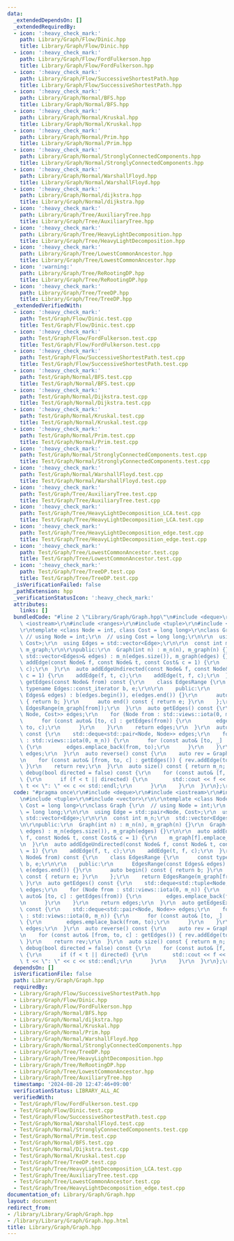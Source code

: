 ```yaml
---
data:
  _extendedDependsOn: []
  _extendedRequiredBy:
  - icon: ':heavy_check_mark:'
    path: Library/Graph/Flow/Dinic.hpp
    title: Library/Graph/Flow/Dinic.hpp
  - icon: ':heavy_check_mark:'
    path: Library/Graph/Flow/FordFulkerson.hpp
    title: Library/Graph/Flow/FordFulkerson.hpp
  - icon: ':heavy_check_mark:'
    path: Library/Graph/Flow/SuccessiveShortestPath.hpp
    title: Library/Graph/Flow/SuccessiveShortestPath.hpp
  - icon: ':heavy_check_mark:'
    path: Library/Graph/Normal/BFS.hpp
    title: Library/Graph/Normal/BFS.hpp
  - icon: ':heavy_check_mark:'
    path: Library/Graph/Normal/Kruskal.hpp
    title: Library/Graph/Normal/Kruskal.hpp
  - icon: ':heavy_check_mark:'
    path: Library/Graph/Normal/Prim.hpp
    title: Library/Graph/Normal/Prim.hpp
  - icon: ':heavy_check_mark:'
    path: Library/Graph/Normal/StronglyConnectedComponents.hpp
    title: Library/Graph/Normal/StronglyConnectedComponents.hpp
  - icon: ':heavy_check_mark:'
    path: Library/Graph/Normal/WarshallFloyd.hpp
    title: Library/Graph/Normal/WarshallFloyd.hpp
  - icon: ':heavy_check_mark:'
    path: Library/Graph/Normal/dijkstra.hpp
    title: Library/Graph/Normal/dijkstra.hpp
  - icon: ':heavy_check_mark:'
    path: Library/Graph/Tree/AuxiliaryTree.hpp
    title: Library/Graph/Tree/AuxiliaryTree.hpp
  - icon: ':heavy_check_mark:'
    path: Library/Graph/Tree/HeavyLightDecomposition.hpp
    title: Library/Graph/Tree/HeavyLightDecomposition.hpp
  - icon: ':heavy_check_mark:'
    path: Library/Graph/Tree/LowestCommonAncestor.hpp
    title: Library/Graph/Tree/LowestCommonAncestor.hpp
  - icon: ':warning:'
    path: Library/Graph/Tree/ReRootingDP.hpp
    title: Library/Graph/Tree/ReRootingDP.hpp
  - icon: ':heavy_check_mark:'
    path: Library/Graph/Tree/TreeDP.hpp
    title: Library/Graph/Tree/TreeDP.hpp
  _extendedVerifiedWith:
  - icon: ':heavy_check_mark:'
    path: Test/Graph/Flow/Dinic.test.cpp
    title: Test/Graph/Flow/Dinic.test.cpp
  - icon: ':heavy_check_mark:'
    path: Test/Graph/Flow/FordFulkerson.test.cpp
    title: Test/Graph/Flow/FordFulkerson.test.cpp
  - icon: ':heavy_check_mark:'
    path: Test/Graph/Flow/SuccessiveShortestPath.test.cpp
    title: Test/Graph/Flow/SuccessiveShortestPath.test.cpp
  - icon: ':heavy_check_mark:'
    path: Test/Graph/Normal/BFS.test.cpp
    title: Test/Graph/Normal/BFS.test.cpp
  - icon: ':heavy_check_mark:'
    path: Test/Graph/Normal/Dijkstra.test.cpp
    title: Test/Graph/Normal/Dijkstra.test.cpp
  - icon: ':heavy_check_mark:'
    path: Test/Graph/Normal/Kruskal.test.cpp
    title: Test/Graph/Normal/Kruskal.test.cpp
  - icon: ':heavy_check_mark:'
    path: Test/Graph/Normal/Prim.test.cpp
    title: Test/Graph/Normal/Prim.test.cpp
  - icon: ':heavy_check_mark:'
    path: Test/Graph/Normal/StronglyConnectedComponents.test.cpp
    title: Test/Graph/Normal/StronglyConnectedComponents.test.cpp
  - icon: ':heavy_check_mark:'
    path: Test/Graph/Normal/WarshallFloyd.test.cpp
    title: Test/Graph/Normal/WarshallFloyd.test.cpp
  - icon: ':heavy_check_mark:'
    path: Test/Graph/Tree/AuxiliaryTree.test.cpp
    title: Test/Graph/Tree/AuxiliaryTree.test.cpp
  - icon: ':heavy_check_mark:'
    path: Test/Graph/Tree/HeavyLightDecomposition_LCA.test.cpp
    title: Test/Graph/Tree/HeavyLightDecomposition_LCA.test.cpp
  - icon: ':heavy_check_mark:'
    path: Test/Graph/Tree/HeavyLightDecomposition_edge.test.cpp
    title: Test/Graph/Tree/HeavyLightDecomposition_edge.test.cpp
  - icon: ':heavy_check_mark:'
    path: Test/Graph/Tree/LowestCommonAncestor.test.cpp
    title: Test/Graph/Tree/LowestCommonAncestor.test.cpp
  - icon: ':heavy_check_mark:'
    path: Test/Graph/Tree/TreeDP.test.cpp
    title: Test/Graph/Tree/TreeDP.test.cpp
  _isVerificationFailed: false
  _pathExtension: hpp
  _verificationStatusIcon: ':heavy_check_mark:'
  attributes:
    links: []
  bundledCode: "#line 2 \"Library/Graph/Graph.hpp\"\n#include <deque>\r\n#include\
    \ <iostream>\r\n#include <ranges>\r\n#include <tuple>\r\n#include <vector>\r\n\
    \r\ntemplate <class Node = int, class Cost = long long>\r\nclass Graph {\r\n \
    \ // using Node = int;\r\n  // using Cost = long long;\r\n\r\n  using Edge = std::pair<Node,\
    \ Cost>;\r\n  using Edges = std::vector<Edge>;\r\n\r\n  const int m_n;\r\n  std::vector<Edges>\
    \ m_graph;\r\n\r\npublic:\r\n  Graph(int n) : m_n(n), m_graph(n) {}\r\n  Graph(const\
    \ std::vector<Edges>& edges) : m_n(edges.size()), m_graph(edges) {}\r\n\r\n  auto\
    \ addEdge(const Node& f, const Node& t, const Cost& c = 1) {\r\n    m_graph[f].emplace_back(t,\
    \ c);\r\n  }\r\n  auto addEdgeUndirected(const Node& f, const Node& t, const Cost&\
    \ c = 1) {\r\n    addEdge(f, t, c);\r\n    addEdge(t, f, c);\r\n  }\r\n  auto\
    \ getEdges(const Node& from) const {\r\n    class EdgesRange {\r\n      const\
    \ typename Edges::const_iterator b, e;\r\n\r\n    public:\r\n      EdgesRange(const\
    \ Edges& edges) : b(edges.begin()), e(edges.end()) {}\r\n      auto begin() const\
    \ { return b; }\r\n      auto end() const { return e; }\r\n    };\r\n    return\
    \ EdgesRange(m_graph[from]);\r\n  }\r\n  auto getEdges() const {\r\n    std::deque<std::tuple<Node,\
    \ Node, Cost>> edges;\r\n    for (Node from : std::views::iota(0, m_n)) {\r\n\
    \      for (const auto& [to, c] : getEdges(from)) {\r\n        edges.emplace_back(from,\
    \ to, c);\r\n      }\r\n    }\r\n    return edges;\r\n  }\r\n  auto getEdgesExcludeCost()\
    \ const {\r\n    std::deque<std::pair<Node, Node>> edges;\r\n    for (Node from\
    \ : std::views::iota(0, m_n)) {\r\n      for (const auto& [to, _] : getEdges(from))\
    \ {\r\n        edges.emplace_back(from, to);\r\n      }\r\n    }\r\n    return\
    \ edges;\r\n  }\r\n  auto reverse() const {\r\n    auto rev = Graph<Node, Cost>(m_n);\r\
    \n    for (const auto& [from, to, c] : getEdges()) { rev.addEdge(to, from, c);\
    \ }\r\n    return rev;\r\n  }\r\n  auto size() const { return m_n; };\r\n  auto\
    \ debug(bool directed = false) const {\r\n    for (const auto& [f, t, c] : getEdges())\
    \ {\r\n      if (f < t || directed) {\r\n        std::cout << f << \" -> \" <<\
    \ t << \": \" << c << std::endl;\r\n      }\r\n    }\r\n  }\r\n};\r\n"
  code: "#pragma once\r\n#include <deque>\r\n#include <iostream>\r\n#include <ranges>\r\
    \n#include <tuple>\r\n#include <vector>\r\n\r\ntemplate <class Node = int, class\
    \ Cost = long long>\r\nclass Graph {\r\n  // using Node = int;\r\n  // using Cost\
    \ = long long;\r\n\r\n  using Edge = std::pair<Node, Cost>;\r\n  using Edges =\
    \ std::vector<Edge>;\r\n\r\n  const int m_n;\r\n  std::vector<Edges> m_graph;\r\
    \n\r\npublic:\r\n  Graph(int n) : m_n(n), m_graph(n) {}\r\n  Graph(const std::vector<Edges>&\
    \ edges) : m_n(edges.size()), m_graph(edges) {}\r\n\r\n  auto addEdge(const Node&\
    \ f, const Node& t, const Cost& c = 1) {\r\n    m_graph[f].emplace_back(t, c);\r\
    \n  }\r\n  auto addEdgeUndirected(const Node& f, const Node& t, const Cost& c\
    \ = 1) {\r\n    addEdge(f, t, c);\r\n    addEdge(t, f, c);\r\n  }\r\n  auto getEdges(const\
    \ Node& from) const {\r\n    class EdgesRange {\r\n      const typename Edges::const_iterator\
    \ b, e;\r\n\r\n    public:\r\n      EdgesRange(const Edges& edges) : b(edges.begin()),\
    \ e(edges.end()) {}\r\n      auto begin() const { return b; }\r\n      auto end()\
    \ const { return e; }\r\n    };\r\n    return EdgesRange(m_graph[from]);\r\n \
    \ }\r\n  auto getEdges() const {\r\n    std::deque<std::tuple<Node, Node, Cost>>\
    \ edges;\r\n    for (Node from : std::views::iota(0, m_n)) {\r\n      for (const\
    \ auto& [to, c] : getEdges(from)) {\r\n        edges.emplace_back(from, to, c);\r\
    \n      }\r\n    }\r\n    return edges;\r\n  }\r\n  auto getEdgesExcludeCost()\
    \ const {\r\n    std::deque<std::pair<Node, Node>> edges;\r\n    for (Node from\
    \ : std::views::iota(0, m_n)) {\r\n      for (const auto& [to, _] : getEdges(from))\
    \ {\r\n        edges.emplace_back(from, to);\r\n      }\r\n    }\r\n    return\
    \ edges;\r\n  }\r\n  auto reverse() const {\r\n    auto rev = Graph<Node, Cost>(m_n);\r\
    \n    for (const auto& [from, to, c] : getEdges()) { rev.addEdge(to, from, c);\
    \ }\r\n    return rev;\r\n  }\r\n  auto size() const { return m_n; };\r\n  auto\
    \ debug(bool directed = false) const {\r\n    for (const auto& [f, t, c] : getEdges())\
    \ {\r\n      if (f < t || directed) {\r\n        std::cout << f << \" -> \" <<\
    \ t << \": \" << c << std::endl;\r\n      }\r\n    }\r\n  }\r\n};\r\n"
  dependsOn: []
  isVerificationFile: false
  path: Library/Graph/Graph.hpp
  requiredBy:
  - Library/Graph/Flow/SuccessiveShortestPath.hpp
  - Library/Graph/Flow/Dinic.hpp
  - Library/Graph/Flow/FordFulkerson.hpp
  - Library/Graph/Normal/BFS.hpp
  - Library/Graph/Normal/dijkstra.hpp
  - Library/Graph/Normal/Kruskal.hpp
  - Library/Graph/Normal/Prim.hpp
  - Library/Graph/Normal/WarshallFloyd.hpp
  - Library/Graph/Normal/StronglyConnectedComponents.hpp
  - Library/Graph/Tree/TreeDP.hpp
  - Library/Graph/Tree/HeavyLightDecomposition.hpp
  - Library/Graph/Tree/ReRootingDP.hpp
  - Library/Graph/Tree/LowestCommonAncestor.hpp
  - Library/Graph/Tree/AuxiliaryTree.hpp
  timestamp: '2024-08-20 12:47:46+09:00'
  verificationStatus: LIBRARY_ALL_AC
  verifiedWith:
  - Test/Graph/Flow/FordFulkerson.test.cpp
  - Test/Graph/Flow/Dinic.test.cpp
  - Test/Graph/Flow/SuccessiveShortestPath.test.cpp
  - Test/Graph/Normal/WarshallFloyd.test.cpp
  - Test/Graph/Normal/StronglyConnectedComponents.test.cpp
  - Test/Graph/Normal/Prim.test.cpp
  - Test/Graph/Normal/BFS.test.cpp
  - Test/Graph/Normal/Dijkstra.test.cpp
  - Test/Graph/Normal/Kruskal.test.cpp
  - Test/Graph/Tree/TreeDP.test.cpp
  - Test/Graph/Tree/HeavyLightDecomposition_LCA.test.cpp
  - Test/Graph/Tree/AuxiliaryTree.test.cpp
  - Test/Graph/Tree/LowestCommonAncestor.test.cpp
  - Test/Graph/Tree/HeavyLightDecomposition_edge.test.cpp
documentation_of: Library/Graph/Graph.hpp
layout: document
redirect_from:
- /library/Library/Graph/Graph.hpp
- /library/Library/Graph/Graph.hpp.html
title: Library/Graph/Graph.hpp
---
```

